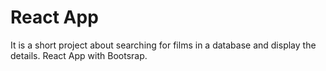 #  React App

It is a short project about searching for films in a database and display the details. 
React App with Bootsrap.

